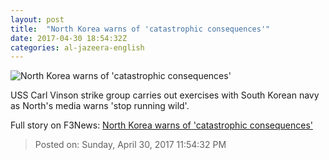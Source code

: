 ```yaml
---
layout: post
title:  "North Korea warns of 'catastrophic consequences'"
date: 2017-04-30 18:54:32Z
categories: al-jazeera-english
---
```


![North Korea warns of 'catastrophic consequences'](http://www.aljazeera.com/mritems/Images/2017/4/30/ea110266e9c148a0bf07871e95626004_18.jpg)

USS Carl Vinson strike group carries out exercises with South Korean navy as North's media warns 'stop running wild'.


Full story on F3News: [North Korea warns of 'catastrophic consequences'](http://www.f3nws.com/n/KqdWrF)

> Posted on: Sunday, April 30, 2017 11:54:32 PM
